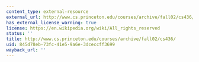 ```yaml
---
content_type: external-resource
external_url: http://www.cs.princeton.edu/courses/archive/fall02/cs436/
has_external_license_warning: true
license: https://en.wikipedia.org/wiki/All_rights_reserved
status: ''
title: http://www.cs.princeton.edu/courses/archive/fall02/cs436/
uid: 845d78eb-73fc-41e5-9a6e-3dceccff3699
wayback_url: ''
---
```

